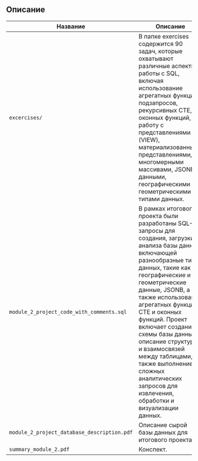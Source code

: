 ## Описание

| Название                                    | Описание                                                                                                                                                                                                                                                                                                                                                                                                                                                                |
|---------------------------------------------|-------------------------------------------------------------------------------------------------------------------------------------------------------------------------------------------------------------------------------------------------------------------------------------------------------------------------------------------------------------------------------------------------------------------------------------------------------------------------|
| `excercises/`                               | В папке exercises содержится 90 задач, которые охватывают различные аспекты работы с SQL, включая использование агрегатных функций, подзапросов, рекурсивных CTE, оконных функций, работу с представлениями (VIEW), материализованными представлениями, многомерными массивами, JSONB-данными, географическими и геометрическими типами данных.                                                                                                                         |
| `module_2_project_code_with_comments.sql`   | В рамках итогового проекта были разработаны SQL-запросы для создания, загрузки и анализа базы данных, включающей разнообразные типы данных, такие как географические и геометрические данные, JSONB, а также использование агрегатных функций, CTE и оконных функций. Проект включает создание схемы базы данных, описание структуры и взаимосвязей между таблицами, а также выполнение сложных аналитических запросов для извлечения, обработки и визуализации данных. |
| `module_2_project_database_description.pdf` | Описание сырой базы данных для итогового проекта.                                                                                                                                                                                                                                                                                                                                                                                                                       |
| `summary_module_2.pdf`                      | Конспект.                                                                                                                                                                                                                                                                                                                                                                                                                                                               |
